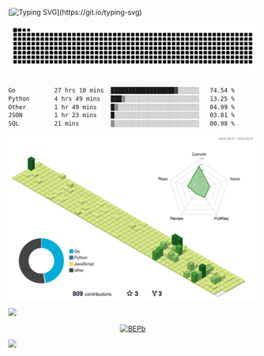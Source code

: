 [![Typing SVG](https://readme-typing-svg.demolab.com?font=JetBrains+Mono&duration=3000&center=true&vCenter=true&multiline=true&repeat=false&width=800&height=80&lines=Welcome+to+KevinMatt's+workshop;Do+not+go+gentle+into+that+good+night.)](https://git.io/typing-svg)

![snake-grid](https://raw.githubusercontent.com/kevinmatthe/kevinmatthe/output/github-contribution-grid-snake-dark.svg)

<!--START_SECTION:waka-->

```txt
Go           27 hrs 10 mins  ██████████████████▓░░░░░░   74.54 %
Python       4 hrs 49 mins   ███▒░░░░░░░░░░░░░░░░░░░░░   13.25 %
Other        1 hr 49 mins    █▒░░░░░░░░░░░░░░░░░░░░░░░   04.99 %
JSON         1 hr 23 mins    █░░░░░░░░░░░░░░░░░░░░░░░░   03.81 %
SQL          21 mins         ▒░░░░░░░░░░░░░░░░░░░░░░░░   00.98 %
```

<!--END_SECTION:waka-->

<!--   profile-green-animate -->
![](./profile-3d-contrib/profile-green-animate.svg)

<!--  2d history skills -->
<img src="https://cr-skills-chart-widget.azurewebsites.net/api/api?username=kevinmatthe" width="auto"></img>

<p align="center"> 
<a href="https://github.com/ryo-ma/github-profile-trophy"><img src="https://github-profile-trophy.vercel.app/?username=kevinmatthe" alt="BEPb" /></a>
</p>

<img src="https://cr-ss-service.azurewebsites.net/api/ScreenShot?widget=summary&username=kevinmatthe" width="auto"></img>
